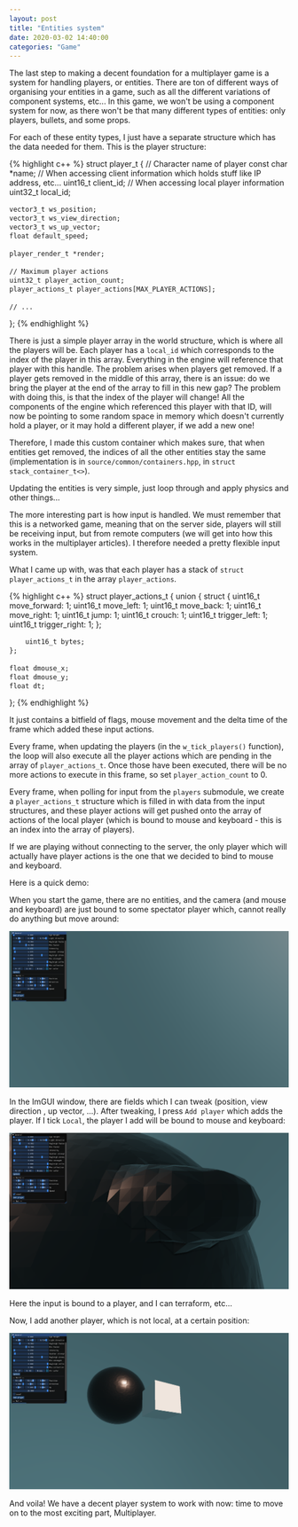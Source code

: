 ```yaml
---
layout: post
title: "Entities system"
date: 2020-03-02 14:40:00
categories: "Game"
---
```


The last step to making a decent foundation for a multiplayer game is a system for handling players, or entities. There are ton of different ways of organising your entities in a game, such as all the different variations of component systems, etc... In this game, we won't be using a component system for now, as there won't be that many different types of entities: only players, bullets, and some props.

For each of these entity types, I just have a separate structure which has the data needed for them. This is the player structure:

{% highlight c++ %}
struct player_t {
    // Character name of player
    const char *name;
    // When accessing client information which holds stuff like IP address, etc...
    uint16_t client_id;
    // When accessing local player information
    uint32_t local_id;

    vector3_t ws_position;
    vector3_t ws_view_direction;
    vector3_t ws_up_vector;
    float default_speed;

    player_render_t *render;

    // Maximum player actions
    uint32_t player_action_count;
    player_actions_t player_actions[MAX_PLAYER_ACTIONS];
    
    // ...
};
{% endhighlight %}

There is just a simple player array in the world structure, which is where all the players will be. Each player has a `local_id` which corresponds to the index of the player in this array. Everything in the engine will reference that player with this handle. The problem arises when players get removed. If a player gets removed in the middle of this array, there is an issue: do we bring the player at the end of the array to fill in this new gap? The problem with doing this, is that the index of the player will change! All the components of the engine which referenced this player with that ID, will now be pointing to some random space in memory which doesn't currently hold a player, or it may hold a different player, if we add a new one!

Therefore, I made this custom container which makes sure, that when entities get removed, the indices of all the other entities stay the same (implementation is in `source/common/containers.hpp`, in `struct stack_container_t<>`).

Updating the entities is very simple, just loop through and apply physics and other things...

The more interesting part is how input is handled. We must remember that this is a networked game, meaning that on the server side, players will still be receiving input, but from remote computers (we will get into how this works in the multiplayer articles). I therefore needed a pretty flexible input system.

What I came up with, was that each player has a stack of `struct player_actions_t` in the array `player_actions`.

{% highlight c++ %}
struct player_actions_t {
    union {
        struct {
            uint16_t move_forward: 1;
            uint16_t move_left: 1;
            uint16_t move_back: 1;
            uint16_t move_right: 1;
            uint16_t jump: 1;
            uint16_t crouch: 1;
            uint16_t trigger_left: 1;
            uint16_t trigger_right: 1;
        };

        uint16_t bytes;
    };
    
    float dmouse_x;
    float dmouse_y;
    float dt;
};
{% endhighlight %}

It just contains a bitfield of flags, mouse movement and the delta time of the frame which added these input actions.

Every frame, when updating the players (in the `w_tick_players()` function), the loop will also execute all the player actions which are pending in the array of `player_actions_t`. Once those have been executed, there will be no more actions to execute in this frame, so set `player_action_count` to 0.

Every frame, when polling for input from the `players` submodule, we create a `player_actions_t` structure which is filled in with data from the input structures, and these player actions will get pushed onto the array of actions of the local player (which is bound to mouse and keyboard - this is an index into the array of players).

If we are playing without connecting to the server, the only player which will actually have player actions is the one that we decided to bind to mouse and keyboard.

Here is a quick demo:

When you start the game, there are no entities, and the camera (and mouse and keyboard) are just bound to some spectator player which, cannot really do anything but move around:

![photo](/assets/no_players.png)

In the ImGUI window, there are fields which I can tweak (position, view direction , up vector, ...). After tweaking, I press `Add player` which adds the player. If I tick `Local`, the player I add will be bound to mouse and keyboard:

![photo](/assets/local_player.png)

Here the input is bound to a player, and I can terraform, etc...

Now, I add another player, which is not local, at a certain position:

![photo](/assets/another_player.png)

And voila! We have a decent player system to work with now: time to move on to the most exciting part, Multiplayer.
